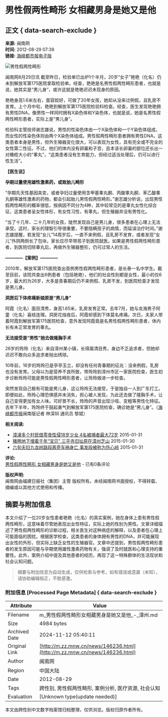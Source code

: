 # 男性假两性畸形 女相藏男身是她又是他

## 正文 { data-search-exclude }


**来源:** 闽南网  
**时间:** 2012-08-29 07:39  
**链接:** [海峡都市报电子版](http://szb.mnw.cn)  

![男性假两性畸形](http://222.77.0.53/misc/1/1/2012-08/29/XZA06/res01_attpic_brief.jpg)

闽南网8月29日讯 截至昨日，检验单已出炉1个半月，20岁“女子”艳艳（化名）仍未到解放军第175医院拿取检验单。经查，艳艳是名男性假两性畸形患者，也就是说，她其实是“男儿身”，或许这就是艳艳迟迟未现身的原因。

艳艳身高1.6米左右，面容姣好，可做了20年女孩，她却从没来过例假，且乳房不发育。上个月中旬，艳艳到解放军第175医院检验科检查。经查，医生发现艳艳拥有男性DNA，像男性一样同时拥有X染色体和Y染色体，也就是说，她是名男性假两性畸形患者，实际上是“男儿身”。

检验科主管技师谢志雄说，男性的性染色体由一个X染色体和一个Y染色体组成，而女性的性染色体则由两个X染色体组成。男性假两性畸形患者拥有男性DNA，这类患者本身是男性，但外生殖器变化很大，可以表现为女性，具有完全或不完全的女性第二性征。不过，他们的体内没有卵巢和子宫，且本该长卵巢的部位还长出一对橄榄大小的“睾丸”，“这类患者没有生育能力，但经过适当处理后，仍可以进行性生活”。

**【医生说】**

**孕期过量使用雄性激素药，或致胎儿畸形**

“孕期先天性基因突变，或者孕妇过量使用含甲基睾丸酮、丙酸睾丸酮、苯乙酸睾丸酮等雄性激素的药物，都会引起胎儿男性假两性畸形。”谢志雄分析说，出现男性假两性畸形的概率很低，按病因不同分为4种，其中较常见的是睾丸女性化综合征，这类患者呈女性体形，有女性习性，有睾丸，但生殖器并没有男性化。

“当了十几年、二十几年的女孩，陡然发现自己是男儿身，很多患者在心理上无法承受。这时，家长的理智引导很重要，不要隐瞒孩子的病情，而延误治疗时间。”谢志雄提醒，若发现“女儿”14周岁后，一直不来例假，且乳房不发育，或者发现“女儿”外阴两侧长了包块，家长应尽早带孩子到医院就医。如果是男性假两性畸形患者，到医院切除睾丸后，再做外生殖器整形，仍可过常人的生活。

**————【案例】————**

2010年，解放军第175医院查出首例男性假两性畸形患者，是长泰一名中学生。截至目前，该院共查出6例患者（包括艳艳），他们的社会性别都是女性，最小的仅6岁，最大的为26岁，大多是青春期后仍不来例假、乳房不发，到医院检查才发现是男儿身。

**洞房后下体疼痛新娘原是“男儿身”**

阿霞（化名）面目清秀，身高1.65米，乳房发育正常。去年7月，她与龙海男子阿童（化名）喜结连理。洞房花烛夜后，阿霞却感到下体莫名疼痛。次日，夫家人带着阿霞到解放军第175医院检查，意外发现阿霞竟是名男性假两性畸形患者，体内长有未正常发育的睾丸。

**无法接受是“男性”她去做隆胸手术**

26岁的玲玲（化名）来自漳州某小镇，长得眉清目秀，身边不乏追求者，但她却迟迟不敢向众多追求者抛出绣球。

10年前，16岁的玲玲已是亭亭玉立，却没有任何青春期的征兆：没来例假，乳房也没有发育。父母以为是营养不良所致，带玲玲到漳州市区一家医院检查，医生初步诊断玲玲可能是男性假两性畸形患者，让玲玲做进一步检查。

突然发现自己极有可能是男儿身，这让玲玲无法接受，于是独自一人到广东打工。即便如此，玲玲心理恐惧感并未消失，担心被人发现，为此还去做了隆胸手术，让自己变得更加有女人味。可好景不长，玲玲的声音出现沙哑、变粗等男性化特征。去年下半年，玲玲终于鼓起勇气到解放军第175医院检查，确诊她是“男儿身”。（[海峡都市报](http://www.mnw.cn/)闽南版记者 林深圳 通讯员 黎斌）

**相关阅读:**

- [漳浦多个村民借零食性侵18岁少女 4名被捕者最大72岁](http://zz.mnw.cn/news/848485.html) 2015-01-31
- [猪圈地下埋着千年“宝贝” 三平寺旧址原在漳州芝山](http://zz.mnw.cn/news/847970.html) 2015-01-30
- [六旬夫妇九龙岭路段离奇车祸身亡 事发段被称为伤心岭](http://zz.mnw.cn/news/848539.html) 2015-01-31

**评论:**  
[男性假两性畸形 女相藏男身是她又是他](http://zz.mnw.cn/news/146236.html) - 已有0条评论  

**版权声明:**  
闽南网由福建日报社（集团）主管 版权所有。未经闽南网书面授权，不得转载、摘编或以其他方式使用和传播。
<!-- tcd_original_link http://m.zz.mnw.cn/news/146236.html -->
## 摘要与附加信息

<!-- tcd_abstract -->
本文介绍了一位20岁女性患者艳艳（化名）的真实案例，她在身体上患有男性假两性畸形，这意味着尽管她表现出女性特征，实际上她的性别为男性。文章详细描述了男性假两性畸形的诊断过程，相关医生对这种病症的解释，以及患者在心理上可能面临的困扰。根据医学检查，这类患者的身体拥有男性的DNA，并可能展现出女性的外形，但实际上缺乏女性的生殖器官。文章中还提到，男性假两性畸形患者的发生原因可能与孕期使用雄性激素药物有关，强调了及时就医和心理支持的重要性。此外，案例介绍中提及其他患者的经历，再现了这一特殊群体的生活现状和社会认知问题。
<!-- tcd_abstract_end -->

> 摘要与附加信息为自动生成，仅供检索与参考。如有错误或遗漏（未知），请协助编辑指正，不胜感激。

### 附加信息 [Processed Page Metadata] { data-search-exclude }

| Attribute       | Value                                  |
|-----------------|----------------------------------------|
| Filename        | m_男性假两性畸形女相藏男身是她又是他_-_漳州.md                             |
| Size            | 4984 bytes                           |
| Archived Date   | 2024-11-12 05:40:11                             |
| Original Link   | [http://m.zz.mnw.cn/news/146236.html](http://m.zz.mnw.cn/news/146236.html)                       |
| Author          | 闽南网                               |
| Region          | 中国大陆                               |
| Date            | 2012-08-29                                 |
| Tags            | 跨性别, 男性假两性畸形, 案例分析, 医疗资源, 社会认知                                 |
| Evaluation            | [Unknown type(update needed)]                                 |
<!-- tcd_table_end -->

本文由跨性别中文数字档案馆归档整理，仅供浏览。版权归原作者所有。
